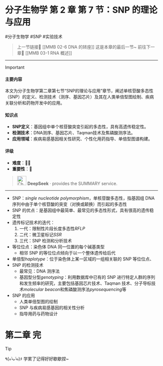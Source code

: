 # 分子生物学 第 2 章 第 7 节：SNP 的理论与应用
#分子生物学 #SNP #实验技术 

> 上一节链接🔗 [[MMB 02-6 DNA 的转座]]
> 这是本章的最后一节~
> 前往下一章🚀 [[MMB 03-1 RNA 概述]]

---

> [!IMPORTANT] 
> 
> #### 主要内容
> 
> 本文为分子生物学第二章第七节“SNP的理论与应用”章节，阐述单核苷酸多态性（SNP）的定义、检测技术（测序、基因芯片）及其在人类单倍型图绘制、疾病关联分析和药物开发中的应用。
> 
> #### 知识点
> 
> - **SNP定义**：基因组中单个核苷酸突变引起的多态性，具有高遗传稳定性。
> - **检测技术**：DNA测序、基因芯片、Taqman技术及焦磷酸测序法。
> - **应用领域**：疾病易感基因相关性研究、个性化用药指导、单倍型图谱构建。
> 
> #### 评级
> 
> - **难度**：🌿🌿
> - **重要性**：🌟
> 
>><img src="https://img.icons8.com/?size=100&id=YWOidjGxCpFW&format=png&color=000000" alt="ChatGPT Icon" width="30" height="30" style="margin-bottom: -7px;"> **DeepSeek** · provides the SUMMARY service.

---
- SNP：*single nucleotide polymorphism*，单核苷酸多态性，指基因组 DNA 序列中由于单个核苷酸的突变（对换或颠换）而引起的多态性
- SNP 的优点：是基因组中最简单、最常见的多态性形式，具有很高的遗传稳定性
- 遗传标记技术的迭代：
	1. 一代：限制性片段长度多态性*RFLP*
	2. 二代：微卫星标记*SSR*
	3. 三代：SNP 检测和分析技术
- 等位位点：染色体 DNA 同一位置的每个碱基类型
	- 相邻 SNP 的等位位点倾向于以一个整体遗传给后代
- 单倍型*haplotype*：位于染色体上某一区域的一组相关联的 SNP 等位位点、
- SNP 的检测技术
	- 最常见：DNA 测序法
	- 基因型分型*genotyping*：利用数据库中已有的 SNP 进行特定人群的序列和发生频率的研究，主要包括基因芯片技术、Taqman 技术、分子导标技术*molecular beacon*和焦磷酸测序法*pyrosequencing*等
- SNP 的应用
	- 人类单倍型图的绘制
	- SNP 与疾病易感基因的相关性分析
	- 指导用药与药物设计

# 第二章 完

> [!TIP]
> ٩(๑˃̵ᴗ˂̵๑)۶ 学累了记得好好歇歇捏~
